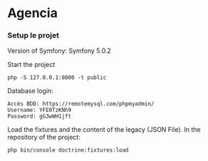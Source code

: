 # Agencia

### Setup le projet
Version of Symfony: Symfony 5.0.2

Start the project
```
php -S 127.0.0.1:8000 -t public
```

Database login:
```
Accès BDD: https://remotemysql.com/phpmyadmin/
Username: YFE0TzKNh9
Password: gG3wWH1jft
```

Load the fixtures and the content of the legacy (JSON File).
In the repository of the project:
```
php bin/console doctrine:fixtures:load
```
